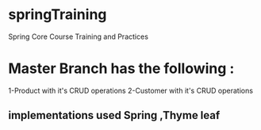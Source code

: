 # springTraining
Spring Core Course Training and Practices
# Master Branch has the following : 
1-Product with it's CRUD operations 
2-Customer with it's CRUD operations 

## implementations used Spring ,Thyme leaf 
